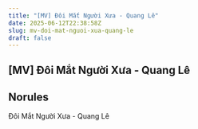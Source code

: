 ```yaml
---
title: "[MV] Đôi Mắt Người Xưa - Quang Lê"
date: 2025-06-12T22:38:58Z
slug: mv-doi-mat-nguoi-xua-quang-le
draft: false
---
```


## [MV] Đôi Mắt Người Xưa - Quang Lê

## Norules

Đôi Mắt Người Xưa - Quang Lê